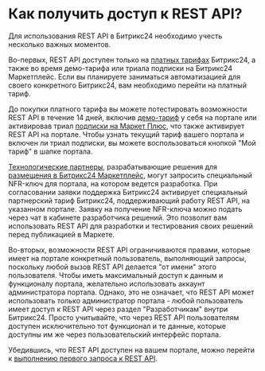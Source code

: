 # Как получить доступ к REST API?

Для использования REST API в Битрикс24 необходимо учесть несколько важных моментов.

Во-первых, REST API доступен только на [платных тарифах](https://www.bitrix24.ru/prices/) Битрикс24, а также во время демо-тарифа или триала подписки на Битрикс24 Маркетплейс. Если вы планируете заниматься автоматизацией для своего конкретного Битрикс24, вам необходимо перейти на платный тариф.

До покупки платного тарифа вы можете потестировать возможности REST API в течение 14 дней, включив [демо-тариф](https://helpdesk.bitrix24.ru/open/17516068/) у себя на портале или активировав триал [подписки на Маркет Плюс](https://helpdesk.bitrix24.ru/open/12154172/), что также активирует REST API на портале. Чтобы узнать текущий тариф вашего портала и включен ли триал подписки, вы можете воспользоваться кнопкой "Мой тариф" в шапке портала.

[Технологические партнеры](./market/technology-partnership.md), разрабатывающие решения для [размещения в Битрикс24 Маркетплейс](./market/index.md), могут запросить специальный NFR-ключ для портала, на котором ведется разработка. При согласовании заявки поддержка Битрикс24 активирует специальный партнерский тариф Битрикс24, поддерживающий работу REST API, на указанном портале. Заявку на получение NFR-ключа можно подать через чат в кабинете разработчика решений. Это позволит вам использовать REST API для разработки и тестирования своих решений перед публикацией в Маркете.

Во-вторых, возможности REST API ограничиваются правами, которые имеет на портале конкретный пользователь, выполняющий запросы, поскольку любой вызов REST API делается "от имени" этого пользователя. Чтобы иметь максимальный доступ к данным и функционалу портала, желательно использовать аккаунт администратора портала. Однако, это не означает, что REST API может использовать только администратор портала - любой пользователь имеет доступ к REST API через раздел "Разработчикам" внутри Битрикс24. Просто учитывайте, что через REST API пользователям доступен исключительно тот функционал и те данные, которые доступны им же через пользовательский интерфейс портала.

Убедившись, что REST API доступен на вашем портале, можно перейти к [выполнению первого запроса к REST API](./first-rest-api-call.md).
